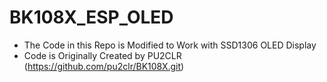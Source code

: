 # BK108X_ESP_OLED

- The Code in this Repo is Modified to Work with SSD1306 OLED Display
- Code is Originally Created by PU2CLR (https://github.com/pu2clr/BK108X.git)
